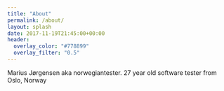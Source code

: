 ```yaml
---
title: "About"
permalink: /about/
layout: splash
date: 2017-11-19T21:45:00+00:00
header:
  overlay_color: "#778899"
  overlay_filter: "0.5"
---
```

Marius Jørgensen aka norwegiantester. 27 year old software tester from Oslo, Norway
